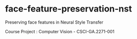 # face-feature-preservation-nst
Preserving face features in Neural Style Transfer

Course Project : Computer Vision - CSCI-GA.2271-001
